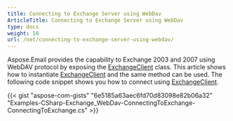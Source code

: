 ```yaml
---
title: Connecting to Exchange Server using WebDav
ArticleTitle: Connecting to Exchange Server using WebDav
type: docs
weight: 10
url: /net/connecting-to-exchange-server-using-webdav/
---
```



Aspose.Email provides the capability to Exchange 2003 and 2007 using WebDAV protocol by exposing the [ExchangeClient](https://apireference.aspose.com/email/net/aspose.email.clients.exchange.dav/exchangeclient) class. This article shows how to instantiate [ExchangeClient](https://apireference.aspose.com/email/net/aspose.email.clients.exchange.dav/exchangeclient) and the same method can be used. The following code snippet shows you how to connect using [ExchangeClient](https://apireference.aspose.com/email/net/aspose.email.clients.exchange.dav/exchangeclient).



{{< gist "aspose-com-gists" "6e5185a63aec6fd70d83098e82b06a32" "Examples-CSharp-Exchange_WebDav-ConnectingToExchange-ConnectingToExchange.cs" >}}
